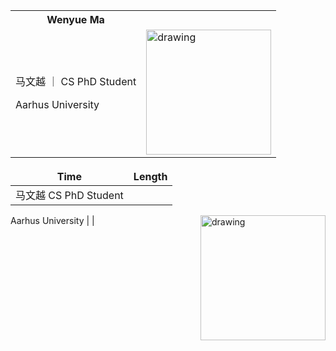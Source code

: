 <table>
<!-- <tr> -->
<th>  Wenyue Ma </th>
<th>  </th>
<!-- </tr> -->
<tr>
<td>


马文越 ｜ CS PhD Student

Aarhus University

</td>
<td>

<img style="float: right;"  src="pic/slef.jpg" alt="drawing" width="200"/>

</td>
</tr>
</table>

<style>
td, th {
   border: none!important;
}
</style>

| Time         | Length        | 
| ------------ | ------------- | 
| 马文越  CS PhD Student

Aarhus University | <img style="float: right;"  src="pic/slef.jpg" alt="drawing" width="200"/>|